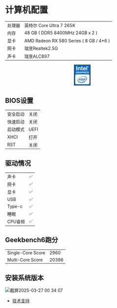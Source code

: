 # 计算机配置
| | |
-|:-
处理器|英特尔 Core Ultra 7 265K
内存|48 GB ( DDR5 8400MHz 24GB x 2 )
显卡|AMD Radeon RX 580 Series ( 8 GB / 4*6 )
网卡|瑞昱Realtek2.5G
声卡|瑞昱ALC897

<p align="center">
<img src="https://github.com/WT2072861996/EFI-ASUS-PRIME-Z890M-PLUS-WIFI-CORE-ULTRA-7-265K-open-core1.04/blob/0b62493f3e61b3d9291618d72353211c9addb068/%E6%88%AA%E5%B1%8F2025-04-12%2001.28.24.png"/>
</p>

## BIOS设置
| | |
-|:-
安全启动|关闭
快速启动|关闭
启动模式|UEFI
XHCI|打开
RST|关闭

## 驱动情况
| | |
-|:-
声卡|✅
网卡|✅
显卡|✅
USB|✅
Type-c|✅
睡眠|✅
CPU睿频|✅

## Geekbench6跑分
| | |
-|:-
Single-Core Score|2960
Multi-Core Score|20386

## 安装系统版本
![截屏2025-03-27 00 34 07](https://github.com/user-attachments/assets/45fb1f6c-f2ec-432b-8bb3-d17066b72eff)

- [技术支持](https://m.tb.cn/h.6dUhL2h?tk=aKFAeuA7ZyT)
